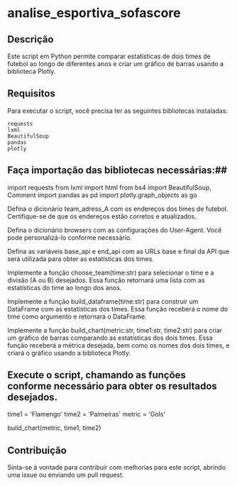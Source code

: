# analise_esportiva_sofascore #

## Descrição ##
Este script em Python permite comparar estatísticas de dois times de futebol ao longo de diferentes anos e criar um gráfico de barras usando a biblioteca Plotly.

## Requisitos ##

Para executar o script, você precisa ter as seguintes bibliotecas instaladas:

    requests
    lxml
    BeautifulSoup
    pandas
    plotly

 ## Faça importação das bibliotecas necessárias:##

import requests
from lxml import html
from bs4 import BeautifulSoup, Comment
import pandas as pd
import plotly.graph_objects as go

Defina o dicionário team_adress_A com os endereços dos times de futebol. Certifique-se de que os endereços estão corretos e atualizados.

Defina o dicionário browsers com as configurações do User-Agent. Você pode personalizá-lo conforme necessário.

Defina as variáveis base_api e end_api com as URLs base e final da API que será utilizada para obter as estatísticas dos times.

Implemente a função choose_team(time:str) para selecionar o time e a divisão (A ou B) desejados. Essa função retornará uma lista com as estatísticas do time ao longo dos anos.

Implemente a função build_dataframe(time:str) para construir um DataFrame com as estatísticas dos times. Essa função receberá o nome do time como argumento e retornará o DataFrame.

Implemente a função build_chart(metric:str, time1:str, time2:str) para criar um gráfico de barras comparando as estatísticas dos dois times. Essa função receberá a métrica desejada, bem como os nomes dos dois times, e criará o gráfico usando a biblioteca Plotly.

## Execute o script, chamando as funções conforme necessário para obter os resultados desejados. ##

time1 = 'Flamengo'
time2 = 'Palmeiras'
metric = 'Gols'

build_chart(metric, time1, time2)


## Contribuição

Sinta-se à vontade para contribuir com melhorias para este script, abrindo uma issue ou enviando um pull request.
